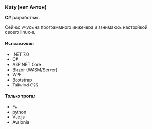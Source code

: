 ### Katy (нет Антон)

**C#** разработчик.

Сейчас учусь на программного инженера и занимаюсь настройкой своего linux-а.

<!-- [![Top Langs](https://github-readme-stats.vercel.app/api/top-langs/?username=Katy248&layout=compact&theme=dark)](https://github.com/anuraghazra/github-readme-stats) -->

#### Использовал

- .NET 7.0
- C#
- ASP.NET Core
- Blazor (WASM/Server)
- WPF
- Bootstrap
- Tailwind CSS

#### Только трогал

- F#
- python
- Vue.js
- Avalonia
